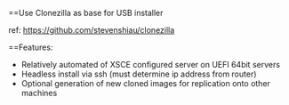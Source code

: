 ==Use Clonezilla as base for USB installer

ref: https://github.com/stevenshiau/clonezilla

==Features:
* Relatively automated of XSCE configured server on UEFI 64bit servers
* Headless install via ssh (must determine ip address from router)
* Optional generation of new cloned images for replication onto other machines
